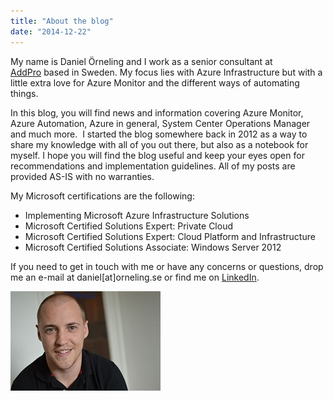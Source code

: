 ```yaml
---
title: "About the blog"
date: "2014-12-22"
---
```


My name is Daniel Örneling and I work as a senior consultant at [AddPro](https://addpro.se/) based in Sweden. My focus lies with Azure Infrastructure but with a little extra love for Azure Monitor and the different ways of automating things.

In this blog, you will find news and information covering Azure Monitor, Azure Automation, Azure in general, System Center Operations Manager and much more.  I started the blog somewhere back in 2012 as a way to share my knowledge with all of you out there, but also as a notebook for myself. I hope you will find the blog useful and keep your eyes open for recommendations and implementation guidelines. All of my posts are provided AS-IS with no warranties.

My Microsoft certifications are the following:

- Implementing Microsoft Azure Infrastructure Solutions
- Microsoft Certified Solutions Expert: Private Cloud
- Microsoft Certified Solutions Expert: Cloud Platform and Infrastructure
- Microsoft Certified Solutions Associate: Windows Server 2012

If you need to get in touch with me or have any concerns or questions, drop me an e-mail at daniel\[at\]orneling.se or find me on [LinkedIn](https://www.linkedin.com/in/daniel-%C3%B6rneling-08b6aa3b?trk=nav_responsive_tab_profile).

[![DSC0211](images/DSC0211.jpg)](http://media.orneling.se/2015/05/DSC0211.jpg)
